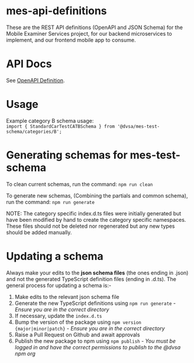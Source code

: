 # mes-api-definitions

These are the REST API definitions (OpenAPI and JSON Schema) for the Mobile Examiner Services project, for our backend microservices to implement, and our frontend mobile app to consume.

# API Docs
See [OpenAPI Definition](https://combinatronics.com/dvsa/mes-api-definitions/develop/redoc-static.html).

# Usage

Example category B schema usage:  
`import { StandardCarTestCATBSchema } from '@dvsa/mes-test-schema/categories/B';`

# Generating schemas for mes-test-schema

To clean current schemas, run the command:
`npm run clean`

To generate new schemas, (Combining the partials and common schema), run the command:
`npm run generate`

NOTE: The category specific index.d.ts files were initially generated but have been modified by hand
      to create the category specific namespaces. These files should not be deleted nor regenerated
      but any new types should be added manually.

# Updating a schema

Always make your edits to the **json schema files** (the ones ending in .json) and not the generated TypeScript definition files (ending in .d.ts). The general process for updating a schema is:-
1. Make edits to the relevant json schema file
2. Generate the new TypeScript definitions using `npm run generate` - _Ensure you are in the correct directory_
3. If necessary, update the `index.d.ts`
4. Bump the version of the package using `npm version {major|minor|patch}` - _Ensure you are in the correct directory_
5. Raise a Pull Request on Github and await approvals
6. Publish the new package to npm using `npm publish` - _You must be logged in and have the correct permissions to publish to the @dvsa npm org_